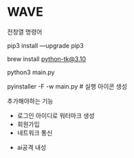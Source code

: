 # WAVE
전창열 
명령어

pip3 install —upgrade pip3

brew install python-tk@3.10

python3 main.py

pyinstaller -F -w main.py  # 실행 아이콘 생성


추가해야하는 기능 
- 로그인 아이디로 워터마크 생성
- 회원가입
- 네트워크 통신
+ ai공격 내성
